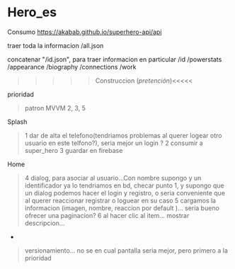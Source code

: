 # Hero_es

Consumo
https://akabab.github.io/superhero-api/api

traer toda la informacion
/all.json

concatenar "/id.json", para traer informacion en particular
/id
/powerstats
/appearance
/biography
/connections
/work

>>>>>Construccion (*pretención*)<<<<<

prioridad
>patron MVVM
>2, 3, 5

Splash 
>1 dar de alta el telefono(tendriamos problemas al querer logear otro usuario en este telfono?),
    seria mejor un login ?
>2 consumir a super_hero
>3 guardar en firebase

Home
>4 dialog, para asociar al usuario...Con nombre supongo y un identificador ya lo tendriamos en bd, checar punto 1, 
    y supongo que un dialog podemos hacer el login y registro, o seria conveniente que al querer reaccionar registrar o loguear en su caso 
>5 cargamos la informacion (imagen, nombre, reaccion por default )... seria bueno ofrecer una paginacion?
>6 al hacer clic al item... mostrar descripcion...

+
>versionamiento... no se en cual pantalla seria mejor, pero primero a la prioridad